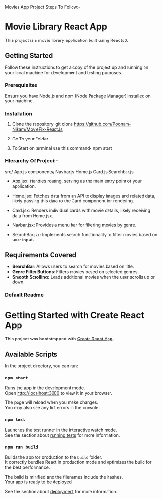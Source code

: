 Movies App Project Steps To Follow:-

# Movie Library React App

This project is a movie library application built using ReactJS.
## Getting Started

Follow these instructions to get a copy of the project up and running on your local machine for development and testing purposes.

### Prerequisites

Ensure you have Node.js and npm (Node Package Manager) installed on your machine.

### Installation

1. Clone the repository:
   git clone https://github.com/Poonam-Nikam/MovieFix-ReactJs

 2. Go To your Folder

3. To Start on terminal use this command- npm start

### Hierarchy Of Project:-
src/
  App.js
  components/
    Navbar.js
    Home.js
    Card.js
    Searchbar.js

* App.jsx: Handles routing, serving as the main entry point of your application.

* Home.jsx: Fetches data from an API to display images and related data, likely passing this data to the Card component for rendering.

* Card.jsx: Renders individual cards with movie details, likely receiving data from Home.jsx.

* Navbar.jsx: Provides a menu bar for filtering movies by genre.

* SearchBar.jsx: Implements search functionality to filter movies based on user input.

## Requirements Covered

- **SearchBar:** Allows users to search for movies based on title.
- **Genre Filter Buttons:** Filters movies based on selected genres.
- **Smooth Scrolling:** Loads additional movies when the user scrolls up or down.






### Default Readme

# Getting Started with Create React App

This project was bootstrapped with [Create React App](https://github.com/facebook/create-react-app).

## Available Scripts

In the project directory, you can run:

### `npm start`

Runs the app in the development mode.\
Open [http://localhost:3000](http://localhost:3000) to view it in your browser.

The page will reload when you make changes.\
You may also see any lint errors in the console.

### `npm test`

Launches the test runner in the interactive watch mode.\
See the section about [running tests](https://facebook.github.io/create-react-app/docs/running-tests) for more information.

### `npm run build`

Builds the app for production to the `build` folder.\
It correctly bundles React in production mode and optimizes the build for the best performance.

The build is minified and the filenames include the hashes.\
Your app is ready to be deployed!

See the section about [deployment](https://facebook.github.io/create-react-app/docs/deployment) for more information.




